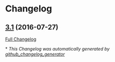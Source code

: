 # Changelog

## [3.1](https://github.com/ascdso2020/ansible-os-hardening/tree/3.1) (2016-07-27)

[Full Changelog](https://github.com/ascdso2020/ansible-os-hardening/compare/a9591764206b79a4ed324bb8576151ebac0127b1...3.1)



\* *This Changelog was automatically generated by [github_changelog_generator](https://github.com/github-changelog-generator/github-changelog-generator)*
